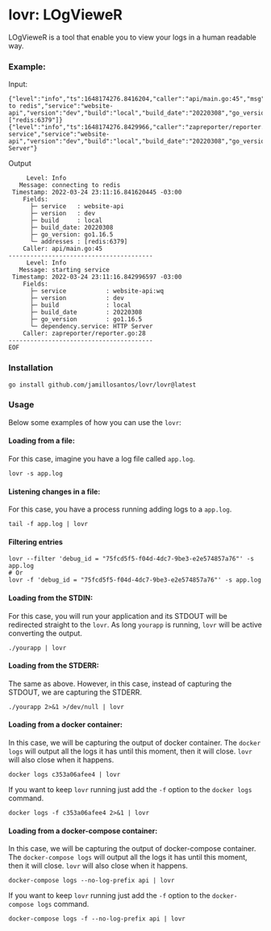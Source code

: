 # lovr: LOgVieweR

LOgVieweR is a tool that enable you to view your logs in a human readable way.

### Example:

Input:
```
{"level":"info","ts":1648174276.8416204,"caller":"api/main.go:45","msg":"connecting to redis","service":"website-api","version":"dev","build":"local","build_date":"20220308","go_version":"go1.16.5","addresses":["redis:6379"]}
{"level":"info","ts":1648174276.8429966,"caller":"zapreporter/reporter.go:28","msg":"starting service","service":"website-api","version":"dev","build":"local","build_date":"20220308","go_version":"go1.16.5","dependency.service":"HTTP Server"}
```

Output
```
     Level: Info
   Message: connecting to redis
 Timestamp: 2022-03-24 23:11:16.841620445 -03:00
    Fields:
      ├─ service   : website-api
      ├─ version   : dev
      ├─ build     : local
      ├─ build_date: 20220308
      ├─ go_version: go1.16.5
      └─ addresses : [redis:6379]
    Caller: api/main.go:45
----------------------------------------
     Level: Info
   Message: starting service
 Timestamp: 2022-03-24 23:11:16.842996597 -03:00
    Fields:
      ├─ service           : website-api:wq
      ├─ version           : dev
      ├─ build             : local
      ├─ build_date        : 20220308
      ├─ go_version        : go1.16.5
      └─ dependency.service: HTTP Server
    Caller: zapreporter/reporter.go:28
----------------------------------------
EOF
```

### Installation

```
go install github.com/jamillosantos/lovr/lovr@latest
```

### Usage

Below some examples of how you can use the `lovr`:

#### Loading from a file:

For this case, imagine you have a log file called `app.log`.

```
lovr -s app.log
```

#### Listening changes in a file:

For this case, you have a process running adding logs to a `app.log`.

```
tail -f app.log | lovr
```

#### Filtering entries

```
lovr --filter 'debug_id = "75fcd5f5-f04d-4dc7-9be3-e2e574857a76"' -s app.log
# Or 
lovr -f 'debug_id = "75fcd5f5-f04d-4dc7-9be3-e2e574857a76"' -s app.log 
```


#### Loading from the STDIN:

For this case, you will run your application and its STDOUT will be redirected straight
to the `lovr`. As long `yourapp` is running, `lovr` will be active converting the output.

```
./yourapp | lovr
```

#### Loading from the STDERR:

The same as above. However, in this case, instead of capturing the STDOUT, we are capturing
the STDERR.

```
./yourapp 2>&1 >/dev/null | lovr
```

#### Loading from a docker container:

In this case, we will be capturing the output of docker container. The `docker logs`
will output all the logs it has until this moment, then it will close. `lovr` will
also close when it happens.

```
docker logs c353a06afee4 | lovr
```

If you want to keep `lovr` running just add the `-f` option to the `docker logs` 
command.

```
docker logs -f c353a06afee4 2>&1 | lovr
```

#### Loading from a docker-compose container:

In this case, we will be capturing the output of docker-compose container. The 
`docker-compose logs` will output all the logs it has until this moment, then it
will close. `lovr` will also close when it happens.

```
docker-compose logs --no-log-prefix api | lovr
```

If you want to keep `lovr` running just add the `-f` option to the `docker-compose logs`
command.

```
docker-compose logs -f --no-log-prefix api | lovr
```
